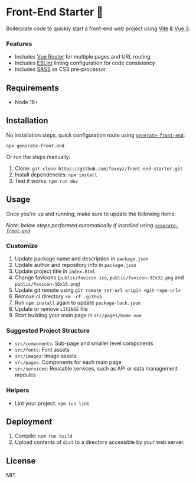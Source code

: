 Front-End Starter :runner:
==========================

Boilerplate code to quickly start a front-end web project using [Vite](https://github.com/vitejs/vite) & [Vue 3](https://github.com/vuejs/vue-next).

### Features

 * Includes [Vue Router](https://github.com/vuejs/vue-router) for multiple pages and URL routing
 * Includes [ESLint](https://eslint.org/) linting configuration for code consistency
 * Includes [SASS](https://sass-lang.com/) as CSS pre-processor

Requirements
------------

 * Node 16+

Installation
------------

No installation steps, quick configuration route using [`generate-front-end`](https://www.npmjs.com/package/generate-front-end):

```
npx generate-front-end
```

Or run the steps manually:

1. Clone: `git clone https://github.com/foxxyz/front-end-starter.git`
2. Install dependencies: `npm install`
3. Test it works: `npm run dev`

Usage
-----

Once you're up and running, make sure to update the following items:

_Note: below steps performed automatically if installed using [`generate-front-end`](https://www.npmjs.com/package/generate-front-end)_

### Customize

1. Update package name and description in `package.json`
2. Update author and repository info in `package.json`
3. Update project title in `index.html`
4. Change favicons (`public/favicon.ico`, `public/favicon-32x32.png` and `public/favicon-16x16.png`)
5. Update git remote using `git remote set-url origin <git-repo-url>`
6. Remove ci directory `rm -rf .github`
7. Run `npm install` again to update `package-lock.json`
8. Update or remove `LICENSE` file
9. Start building your main page in `src/pages/home.vue`

### Suggested Project Structure

 * `src/components`: Sub-page and smaller level components
 * `src/fonts`: Font assets
 * `src/images`: Image assets
 * `src/pages`: Components for each main page
 * `src/services`: Reusable services, such as API or data management modules

### Helpers

 * Lint your project: `npm run lint`

Deployment
----------

1. Compile: `npm run build`
2. Upload contents of `dist` to a directory accessible by your web server.

License
-------

MIT

